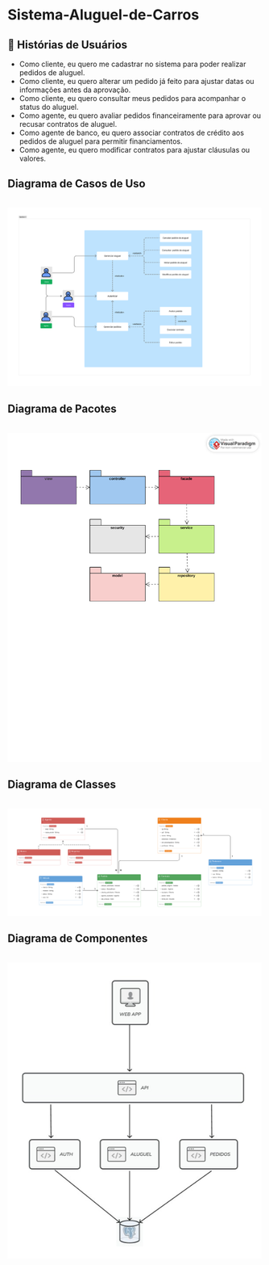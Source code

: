 # Sistema-Aluguel-de-Carros

## 📜 Histórias de Usuários 
<ul>
  <li>Como cliente, eu quero me cadastrar no sistema para poder realizar pedidos de aluguel.</li>
  <li>Como cliente, eu quero alterar um pedido já feito para ajustar datas ou informações antes da aprovação.</li>
  <li>Como cliente, eu quero consultar meus pedidos para acompanhar o status do aluguel.</li>
  <li>Como agente, eu quero avaliar pedidos financeiramente para aprovar ou recusar contratos de aluguel.</li>
  <li>Como agente de banco, eu quero associar contratos de crédito aos pedidos de aluguel para permitir financiamentos.</li>
  <li>Como agente, eu quero modificar contratos para ajustar cláusulas ou valores.</li>
</ul>


## Diagrama de Casos de Uso
<br>
<img src="Artefatos/Diagrama Casos de Uso.jpg"></img>


## Diagrama de Pacotes
<br>
<img src="Artefatos/Diagrama de Pacotes.pdf"></img>


## Diagrama de Classes
<br>
<img src="Artefatos/Diagrama de Classes.jpg"></img>


## Diagrama de Componentes
<br>
<img src="Artefatos/Diagrama de Componentes.jpeg"></img>
